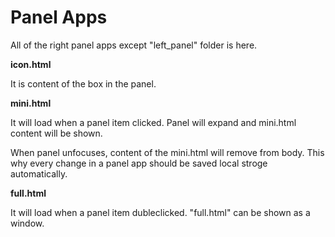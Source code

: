 Panel Apps
==========
All of the right panel apps except "left_panel" folder is here.

**icon.html**

It is content of the box in the panel. 

**mini.html**

It will load when a panel item clicked. Panel will expand and mini.html content will be shown.

When panel unfocuses, content of the mini.html will remove from body. This why every change in a panel app should be saved local stroge automatically.

**full.html**

It will load when a panel item dubleclicked. "full.html" can be shown as a window.
